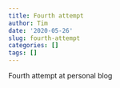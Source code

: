```yaml
---
title: Fourth attempt
author: Tim
date: '2020-05-26'
slug: fourth-attempt
categories: []
tags: []
---
```


Fourth attempt at personal blog